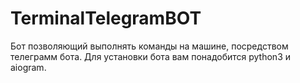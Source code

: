 # TerminalTelegramBOT
Бот позволяющий выполнять команды на машине, посредством телеграмм бота.
Для установки бота вам понадобится python3 и aiogram.
